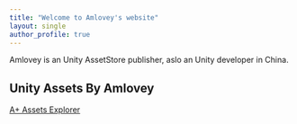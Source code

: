 ```yaml
---
title: "Welcome to Amlovey's website"
layout: single
author_profile: true
---
```


Amlovey is an Unity AssetStore publisher, aslo an Unity developer in China.

## Unity Assets By Amlovey

[A+ Assets Explorer](/assets-explorer/)